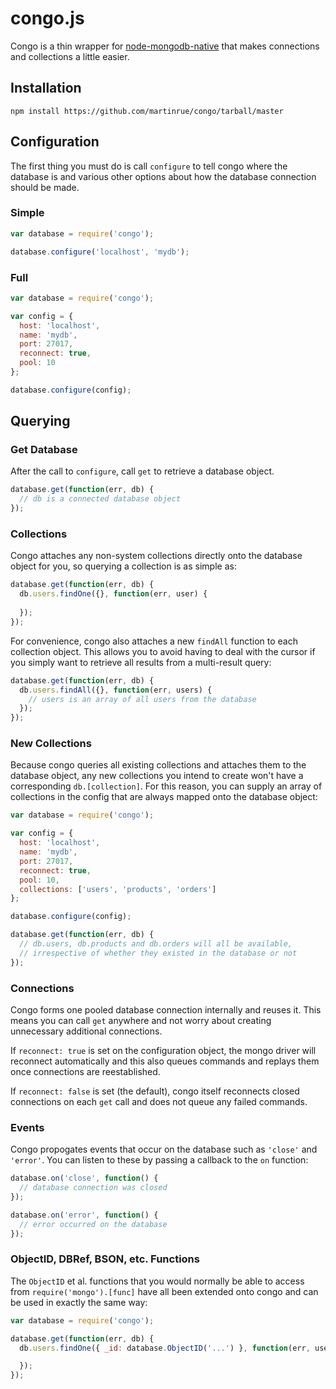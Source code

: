 # congo.js

Congo is a thin wrapper for [node-mongodb-native](https://github.com/mongodb/node-mongodb-native) that makes connections and collections a little easier.

## Installation

```
npm install https://github.com/martinrue/congo/tarball/master
```

## Configuration

The first thing you must do is call `configure` to tell congo where the database is and various other options about how the database connection should be made.

### Simple

```javascript
var database = require('congo');

database.configure('localhost', 'mydb');
```

### Full

```javascript
var database = require('congo');

var config = {
  host: 'localhost',
  name: 'mydb',
  port: 27017,
  reconnect: true,
  pool: 10
};

database.configure(config);
```

## Querying

### Get Database

After the call to `configure`, call `get` to retrieve a database object.

```javascript
database.get(function(err, db) {
  // db is a connected database object
});
```

### Collections

Congo attaches any non-system collections directly onto the database object for you, so querying a collection is as simple as:

```javascript
database.get(function(err, db) {
  db.users.findOne({}, function(err, user) {
    
  });
});
```

For convenience, congo also attaches a new `findAll` function to each collection object. This allows you to avoid having to deal with the cursor if you simply want to retrieve all results from a multi-result query:

```javascript
database.get(function(err, db) {
  db.users.findAll({}, function(err, users) {
    // users is an array of all users from the database
  });
});
```

### New Collections

Because congo queries all existing collections and attaches them to the database object, any new collections you intend to create won't have a corresponding `db.[collection]`. For this reason, you can supply an array of collections in the config that are always mapped onto the database object:

```javascript
var database = require('congo');

var config = {
  host: 'localhost',
  name: 'mydb',
  port: 27017,
  reconnect: true,
  pool: 10,
  collections: ['users', 'products', 'orders']
};

database.configure(config);

database.get(function(err, db) {
  // db.users, db.products and db.orders will all be available, 
  // irrespective of whether they existed in the database or not
});
```

### Connections

Congo forms one pooled database connection internally and reuses it. This means you can call `get` anywhere and not worry about creating unnecessary additional connections.

If `reconnect: true` is set on the configuration object, the mongo driver will reconnect automatically and this also queues commands and replays them once connections are reestablished. 

If `reconnect: false` is set (the default), congo itself reconnects closed connections on each `get` call and does not queue any failed commands.

### Events

Congo propogates events that occur on the database such as `'close'` and `'error'`. You can listen to these by passing a callback to the `on` function:

```javascript
database.on('close', function() {
  // database connection was closed
});

database.on('error', function() {
  // error occurred on the database
});
```

### ObjectID, DBRef, BSON, etc. Functions

The `ObjectID` et al. functions that you would normally be able to access from `require('mongo').[func]` have all been extended onto congo and can be used in exactly the same way:

```javascript
var database = require('congo');

database.get(function(err, db) {
  db.users.findOne({ _id: database.ObjectID('...') }, function(err, user) {

  });
});
```

